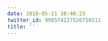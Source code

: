 ```yaml
---
date: 2018-05-21 10:40:23
twitter_id: 998574227526750211
title: ''
---
```


<!-- Tweet at https://twitter.com/statuses/998057812491108352 is either deleted or protected. -->
